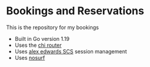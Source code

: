 # Bookings and Reservations

This is the repository for my bookings

- Built in Go version 1.19
- Uses the [chi router](https://github.com/go-chi/chi)
- Uses [alex edwards SCS](https://github.com/alexedwards/scs/v2) session management
- Uses [nosurf](https://github.com/justinas/nosurf)

